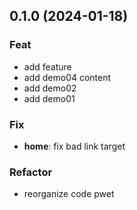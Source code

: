 ## 0.1.0 (2024-01-18)

### Feat

- add feature
- add demo04 content
- add demo02
- add demo01

### Fix

- **home**: fix bad link target

### Refactor

- reorganize code pwet
